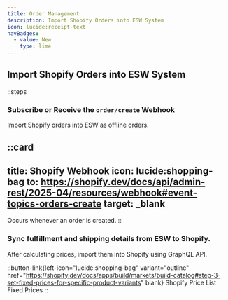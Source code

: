 ```yaml
---
title: Order Management
description: Import Shopify Orders into ESW System
icon: lucide:receipt-text
navBadges:
  - value: New
    type: lime
---
```


## Import Shopify Orders into ESW System

::steps
### Subscribe or Receive the `order/create` Webhook
Import Shopify orders into ESW as offline orders.

::card
  ---
  title: Shopify Webhook
  icon: lucide:shopping-bag
  to: https://shopify.dev/docs/api/admin-rest/2025-04/resources/webhook#event-topics-orders-create
  target: _blank
  ---
  Occurs whenever an order is created.
  ::


### Sync fulfillment and shipping details from ESW to Shopify.

After calculating prices, import them into Shopify using GraphQL API.

::button-link{left-icon="lucide:shopping-bag" variant="outline" href="https://shopify.dev/docs/apps/build/markets/build-catalog#step-3-set-fixed-prices-for-specific-product-variants" blank}
  Shopify Price List Fixed Prices
::